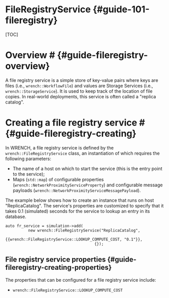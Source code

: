 FileRegistryService                        {#guide-101-fileregistry}
==========

[TOC]

# Overview #            {#guide-fileregistry-overview}

A file registry service is a simple store of key-value pairs where keys are files (i.e., `wrench::WorkflowFile`) and values are Storage
Services (i.e., `wrench::StorageService`).  It is used to keep track of the location of file copies. In real-world deployments, this service
is often called a "replica catalog". 

# Creating a file registry service #        {#guide-fileregistry-creating}

In WRENCH, a file registry service is defined by the
`wrench::FileRegistryService` class, an instantiation of which
requires the following parameters:

- The name of a host on which to start the service (this is the entry point to the service);
- Maps (`std::map`) of configurable properties (`wrench::NetworkProximityServiceProperty`) and configurable message payloads (`wrench::NetworkProximityServiceMessagePayload`).

The example below shows how to create an instance
that runs on host "ReplicaCatalog".
The service's properties are
customized to specify that it takes 0.1 (simulated) seconds for the service to lookup an entry in its database. 

~~~~~~~~~~~~~{.cpp}
auto fr_service = simulation->add(
          new wrench::FileRegistryService("ReplicaCatalog",
                                       {{wrench::FileRegistryService::LOOKUP_COMPUTE_COST, "0.1"}},
                                       {});
~~~~~~~~~~~~~

## File registry service properties             {#guide-fileregistry-creating-properties}

The properties that can be configured for a file registry service include:

  - `wrench::FileRegistryService::LOOKUP_COMPUTE_COST`


